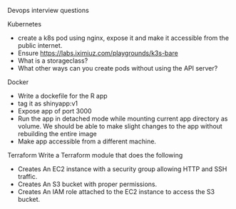 Devops interview questions

Kubernetes
- create a k8s pod using nginx, expose it and make it accessible from the public internet.
- Ensure
https://labs.iximiuz.com/playgrounds/k3s-bare
- What is a storageclass?
- What other ways can you create pods without using the API server?

Docker
- Write a dockefile for the R app
- tag it as shinyapp:v1
- Expose app of port 3000
- Run the app in detached mode while mounting current app directory as volume. We should be able to make slight changes to the app without rebuilding the entire image
- Make app accessible from a different machine.

Terraform
Write a Terraform module that does the following
- Creates An EC2 instance with a security group allowing HTTP and SSH traffic.
- Creates An S3 bucket with proper permissions.
- Creates An IAM role attached to the EC2 instance to access the S3 bucket.